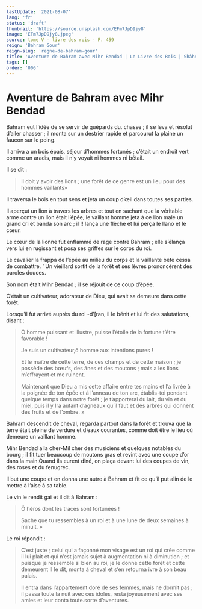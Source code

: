 ```yaml
---
lastUpdate: '2021-08-07'
lang: 'fr'
status: 'draft'
thumbnail: 'https://source.unsplash.com/EFm7JpD9jy8'
image: 'EFm7JpD9jy8.jpeg'
source: tome V - livre des rois - P. 459
reign: 'Bahram Gour'
reign-slug: 'regne-de-bahram-gour'
title: 'Aventure de Bahram avec Mihr Bendad | Le Livre des Rois | Shâhnâmeh'
tags: []
order: '006'
---
```


<!-- LTeX: language=fr -->

# Aventure de Bahram avec Mihr Bendad

Bahram eut l’idée de se servir de guépards du. chasse ; il se leva et résolut d’aller chasser ; il monta sur un destrier rapide et parcourut la plaine un faucon sur le poing.

Il arriva a un bois épais, séjour d’hommes fortunés ; c’était un endroit vert comme un aradis, mais il n’y voyait ni hommes ni bétail.

Il se dit :

> Il doit y avoir des lions ; une forêt de ce genre est un lieu pour des hommes vaillants»

Il traversa le bois en tout sens et jeta un coup d’œil dans toutes ses parties.

Il aperçut un lion à travers les arbres et tout en sachant que la véritable arme contre un lion était l’épée, le vaillant homme jeta à ce lion male un grand cri et banda son arc ; il !!
lança une flèche et lui perça le llano et le cœur.

Le cœur de la lionne fut enflammé de rage contre Bahram ; elle s’élança vers lui en rugissant et posa ses griffes sur le corps du roi.

Le cavalier la frappa de l’épée au milieu du corps et la vaillante bête cessa de combattre. ’
Un vieillard sortit de la forêt et ses lèvres prononcèrent des paroles douces.

Son nom était Mihr Bendad ; il se réjouit de ce coup d’épée.

C’était un cultivateur, adorateur de Dieu, qui avait sa demeure dans cette forêt.

Lorsqu’il fut arrivé auprès du roi
-d’[ran, il le bénit et lui fit des salutations, disant :

> Ô homme puissant et illustre, puisse l’étoile de la fortune t’être favorable !
>
> Je suis un cultivateur,ô homme aux intentions pures !
>
> Et le maître de cette terre, de ces champs et de cette maison ; je possède des bœufs, des ânes et des moutons ; mais a les lions m’effrayent et me ruinent.
>
> Maintenant que Dieu a mis cette affaire entre tes mains et l’a livrée à la poignée de ton épée et à l’anneau de ton arc, établis-toi pendant quelque temps dans notre forêt ; je t’apporterai du lait, du vin et du miel, puis il y Ira autant d’agneaux qu’il faut et des arbres qui donnent des fruits et de l’ombre. »

Bahram descendit de cheval, regarda partout dans la forêt et trouva que la terre était pleine de verdure et d’eaux courantes, comme doit être le lieu où demeure un vaillant homme.

Mihr Bendad alla cher-Mil cher des musiciens et quelques notables du bourg ; il fit tuer beaucoup de moutons gras et revint avec une coupe d’or dans la main.Quand ils eurent dîné, on plaça devant lui des coupes de vin, des roses et du fenugrec.

Il but une coupe et en donna une autre à Bahram et fit ce qu’il put alin de le mettre à l’aise à sa table.

Le vin le rendit gai et il dit à Bahram :

> Ô héros dont les traces sont fortunées !
>
> Sache que tu ressembles à un roi et à une lune de deux semaines à minuit. »

Le roi répondit :

> C’est juste ; celui qui a façonné mon visage est un roi qui crée comme il lui plait et qui n’est jamais sujet à augmentation ni à diminution ; et puisque je ressemble si bien au roi, je le donne cette forêt et cette demeurent Il le dit, monta à cheval et s’en retourna ivre à son beau palais.
>
> Il entra dans l’appartement doré de ses femmes, mais ne dormit pas ; il passa toute la nuit avec ces idoles, resta joyeusement avec ses amies et leur conta toute.sorte d’aventures.
